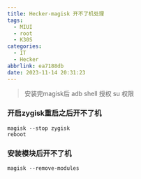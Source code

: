 ```yaml
---
title: Hecker-magisk 开不了机处理
tags:
  - MIUI
  - root
  - K30S
categories:
  - IT
  - Hecker
abbrlink: ea7188db
date: 2023-11-14 20:31:23
---
```


> 安装完magisk后 adb shell 授权 su 权限

### 开启zygisk重启之后开不了机
```
magisk --stop zygisk
reboot
```

### 安装模块后开不了机
```
magisk --remove-modules
```